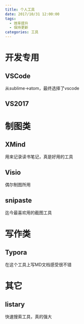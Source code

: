 ```yaml
---
title: 个人工具
date: 2017/10/31 12:00:00
tags:
  - 效率提升
  - 保持更新
categories: 工具
---
```


# 开发专用
## VSCode
从sublime->atom，最终选择了vscode

## VS2017

# 制图类
## XMind
用来记录读书笔记，真是好用的工具

<!-- more -->

## Visio
偶尔制图所用

## snipaste
迄今最喜欢用的截图工具

# 写作类
## Typora
在这个工具上写MD文档感受很不错

# 其它
## listary
快速搜索工具，真的强大